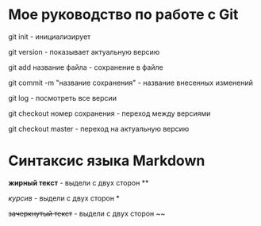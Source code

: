 # Мое руководство по работе с Git

git init - инициализирует

git version - показывает актуальную версию

git add название файла - сохранение в файле 

git commit -m "название сохранения" - название внесенных изменений

git log - посмотреть все версии

git checkout номер сохранения - переход между версиями

git checkout master - переход на актуальную версию

# Синтаксис языка Markdown

**жирный текст** - выдели с двух сторон **

*курсив* - выдели с двух сторон *

~~зачеркнутый текст~~ - выдели с двух сторон ~~